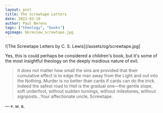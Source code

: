 ```yaml
---
layout: post
title: The Screwtape Letters
date: 2022-03-19
author: Paul Berens
tags: ["theology", "books"]
ogimage: bkreview_screwtape.jpg
---
```

![The Screwtape Letters by C. S. Lewis](/assets/og/screwtape.jpg]

Yes, this is could perhaps be considered a children's book, but it's some of the most insightful theology on the deeply insidious nature of evil.

> It does not matter how small the sins are provided that their cumulative effect is to edge the man away from the Light and out into the Nothing. Murder is no better than cards if cards can do the trick. Indeed the safest road to Hell is the gradual one—the gentle slope, soft underfoot, without sudden turnings, without milestones, without signposts...Your affectionate uncle, Screwtape.

— ᴘ. ᴍ. ʙ.